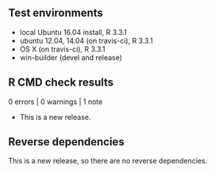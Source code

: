 ## Test environments
* local Ubuntu 16.04 install, R 3.3.1
* ubuntu 12.04, 14.04 (on travis-ci), R 3.3.1
* OS X (on travis-ci), R 3.3.1
* win-builder (devel and release)

## R CMD check results

0 errors | 0 warnings | 1 note

* This is a new release.

## Reverse dependencies

This is a new release, so there are no reverse dependencies.
